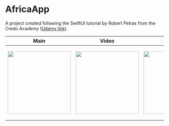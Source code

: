 # AfricaApp

A project created following the SwiftUI tutorial by Robert Petras from the Credo Academy ([Udemy link](https://www.udemy.com/course/swiftui-masterclass-course-ios-development-with-swift/)).

|  Main | Video | Map| Gallery
| ----------- | ----------- |  ----------- | ----------- |
| <p align="center"><img width="200" src="https://github.com/yulia-vlkv/AfricaApp/assets/82326952/cb0b4c42-c68a-41cd-94a7-c1200b2f6938"></p> | <p align="center"><img width="200" src="https://github.com/yulia-vlkv/AfricaApp/assets/82326952/9e32d6a0-a5e2-4eef-890f-3dc130bc2c71"></p> | <p align="center"><img width="200" src="https://github.com/yulia-vlkv/AfricaApp/assets/82326952/d00374a7-2d9d-4efb-84d6-535808c497f2"></p> | <p align="center"><img width="200" src="https://github.com/yulia-vlkv/AfricaApp/assets/82326952/1116bd9d-f62c-458e-a5f0-bb4e89829c5c"></p>|
